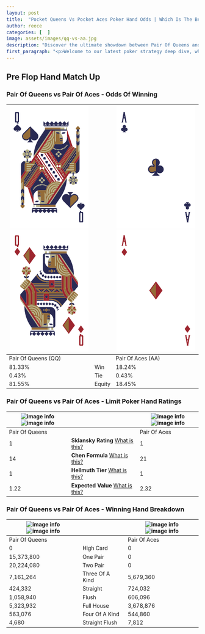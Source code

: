 ```yaml
---
layout: post
title:  "Pocket Queens Vs Pocket Aces Poker Hand Odds | Which Is The Better Hand In Poker? A Complete Guide"
author: reece
categories: [  ]
image: assets/images/qq-vs-aa.jpg
description: "Discover the ultimate showdown between Pair Of Queens and Pair Of Aces in poker! Uncover the odds, strategies, and scenarios where one hand triumphs over the other. Get ready to up your poker game with this thrilling analysis."
first_paragraph: "<p>Welcome to our latest poker strategy deep dive, where we're pitting two distinct hands against each other in a high-stakes showdown: Pair Of Queens vs Pair Of Aces.</p><p>In the dynamic world of poker, every decision counts, and knowing which hand holds the upper hand is key to your success at the table.</p><p>In this article, we'll dissect these two hands, explore the scenarios where one dominates the other, and equip you with the knowledge to make strategic choices that can tip the odds in your favor.</p><p>Get ready to unravel the intriguing dynamics of these poker hands and elevate your game to new heights.</p>"
---
```




[comment]: # (sp0)

## Pre Flop Hand Match Up

<div class="table hand-ratings" markdown="1"> 



### Pair Of Queens vs Pair Of Aces - Odds Of Winning


    
| ![image info](assets/images/hand1/q.png) ![image info](assets/images/hand1/qo.png) |  | ![image info](assets/images/hand2/a.png) ![image info](assets/images/hand2/ao.png) |
| -------- | -------- | -------- |
| Pair Of Queens (QQ) |  | Pair Of Aces (AA) |
| 81.33% | Win | 18.24% |
| 0.43% | Tie | 0.43% |
| 81.55% | Equity | 18.45% |




[comment]: # (sp1)



### Pair Of Queens vs Pair Of Aces - Limit Poker Hand Ratings


    
| ![image info](https://www.riverpairs.com/assets/images/hand1/q.png) ![image info](https://www.riverpairs.com/assets/images/hand1/qo.png) |  | ![image info](https://www.riverpairs.com/assets/images/hand2/a.png) ![image info](https://www.riverpairs.com/assets/images/hand2/ao.png) |
| -------- | -------- | -------- |
| Pair Of Queens |  | Pair Of Aces |
| 1 | **Sklansky Rating** [What is this?](/sklansky-rating-explained) | 1 |
| 14 | **Chen Formula** [What is this?](/chen-formula-explained) | 21 |
| 1 | **Hellmuth Tier** [What is this?](/Hellmuth-tier-explained) | 1 |
| 1.22 | **Expected Value** [What is this?](/expected-value-explained) | 2.32 |




[comment]: # (sp2)



### Pair Of Queens vs Pair Of Aces - Winning Hand Breakdown


    
| ![image info](https://www.riverpairs.com/assets/images/hand1/q.png) ![image info](https://www.riverpairs.com/assets/images/hand1/qo.png) |  | ![image info](https://www.riverpairs.com/assets/images/hand2/a.png) ![image info](https://www.riverpairs.com/assets/images/hand2/ao.png) |
| -------- | -------- | -------- |
| Pair Of Queens |  | Pair Of Aces |
| 0 | High Card | 0 |
| 15,373,800 | One Pair | 0 |
| 20,224,080 | Two Pair | 0 |
| 7,161,264 | Three Of A Kind | 5,679,360 |
| 424,332 | Straight | 724,032 |
| 1,058,940 | Flush | 606,096 |
| 5,323,932 | Full House | 3,678,876 |
| 563,076 | Four Of A Kind | 544,860 |
| 4,680 | Straight Flush | 7,812 |




[comment]: # (sp3)



</div>

[comment]: # (sp4)



[comment]: # (sp5)

